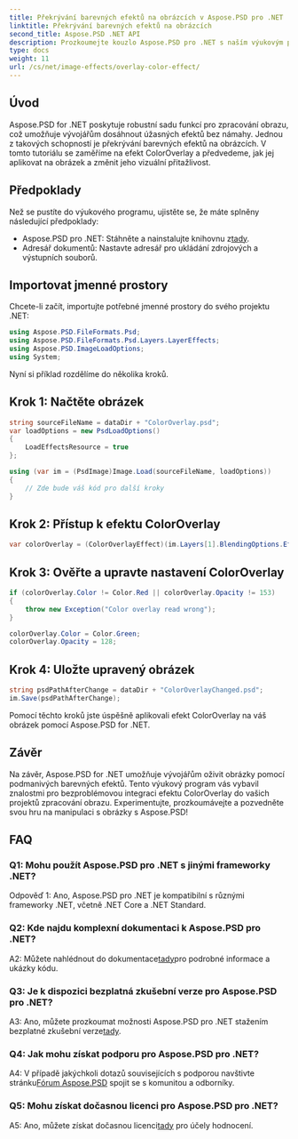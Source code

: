 ```yaml
---
title: Překrývání barevných efektů na obrázcích v Aspose.PSD pro .NET
linktitle: Překrývání barevných efektů na obrázcích
second_title: Aspose.PSD .NET API
description: Prozkoumejte kouzlo Aspose.PSD pro .NET s naším výukovým programem o překrývání barevných efektů. Zvyšte svou hru zpracování obrazu bez námahy.
type: docs
weight: 11
url: /cs/net/image-effects/overlay-color-effect/
---
```

## Úvod

Aspose.PSD for .NET poskytuje robustní sadu funkcí pro zpracování obrazu, což umožňuje vývojářům dosáhnout úžasných efektů bez námahy. Jednou z takových schopností je překrývání barevných efektů na obrázcích. V tomto tutoriálu se zaměříme na efekt ColorOverlay a předvedeme, jak jej aplikovat na obrázek a změnit jeho vizuální přitažlivost.

## Předpoklady

Než se pustíte do výukového programu, ujistěte se, že máte splněny následující předpoklady:

- Aspose.PSD pro .NET: Stáhněte a nainstalujte knihovnu z[tady](https://releases.aspose.com/psd/net/).
- Adresář dokumentů: Nastavte adresář pro ukládání zdrojových a výstupních souborů.

## Importovat jmenné prostory

Chcete-li začít, importujte potřebné jmenné prostory do svého projektu .NET:

```csharp
using Aspose.PSD.FileFormats.Psd;
using Aspose.PSD.FileFormats.Psd.Layers.LayerEffects;
using Aspose.PSD.ImageLoadOptions;
using System;
```

Nyní si příklad rozdělíme do několika kroků.

## Krok 1: Načtěte obrázek

```csharp
string sourceFileName = dataDir + "ColorOverlay.psd";
var loadOptions = new PsdLoadOptions()
{
    LoadEffectsResource = true
};

using (var im = (PsdImage)Image.Load(sourceFileName, loadOptions))
{
    // Zde bude váš kód pro další kroky
}
```

## Krok 2: Přístup k efektu ColorOverlay

```csharp
var colorOverlay = (ColorOverlayEffect)(im.Layers[1].BlendingOptions.Effects[0]);
```

## Krok 3: Ověřte a upravte nastavení ColorOverlay

```csharp
if (colorOverlay.Color != Color.Red || colorOverlay.Opacity != 153)
{
    throw new Exception("Color overlay read wrong");
}

colorOverlay.Color = Color.Green;
colorOverlay.Opacity = 128;
```

## Krok 4: Uložte upravený obrázek

```csharp
string psdPathAfterChange = dataDir + "ColorOverlayChanged.psd";
im.Save(psdPathAfterChange);
```

Pomocí těchto kroků jste úspěšně aplikovali efekt ColorOverlay na váš obrázek pomocí Aspose.PSD for .NET.

## Závěr

Na závěr, Aspose.PSD for .NET umožňuje vývojářům oživit obrázky pomocí podmanivých barevných efektů. Tento výukový program vás vybavil znalostmi pro bezproblémovou integraci efektu ColorOverlay do vašich projektů zpracování obrazu. Experimentujte, prozkoumávejte a pozvedněte svou hru na manipulaci s obrázky s Aspose.PSD!

## FAQ

### Q1: Mohu použít Aspose.PSD pro .NET s jinými frameworky .NET?

Odpověď 1: Ano, Aspose.PSD pro .NET je kompatibilní s různými frameworky .NET, včetně .NET Core a .NET Standard.

### Q2: Kde najdu komplexní dokumentaci k Aspose.PSD pro .NET?

 A2: Můžete nahlédnout do dokumentace[tady](https://reference.aspose.com/psd/net/)pro podrobné informace a ukázky kódu.

### Q3: Je k dispozici bezplatná zkušební verze pro Aspose.PSD pro .NET?

 A3: Ano, můžete prozkoumat možnosti Aspose.PSD pro .NET stažením bezplatné zkušební verze[tady](https://releases.aspose.com/).

### Q4: Jak mohu získat podporu pro Aspose.PSD pro .NET?

 A4: V případě jakýchkoli dotazů souvisejících s podporou navštivte stránku[Fórum Aspose.PSD](https://forum.aspose.com/c/psd/34) spojit se s komunitou a odborníky.

### Q5: Mohu získat dočasnou licenci pro Aspose.PSD pro .NET?

 A5: Ano, můžete získat dočasnou licenci[tady](https://purchase.aspose.com/temporary-license/) pro účely hodnocení.